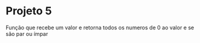 # Projeto 5
Função que recebe um valor e retorna todos os numeros de 0 ao valor e se são par ou ímpar